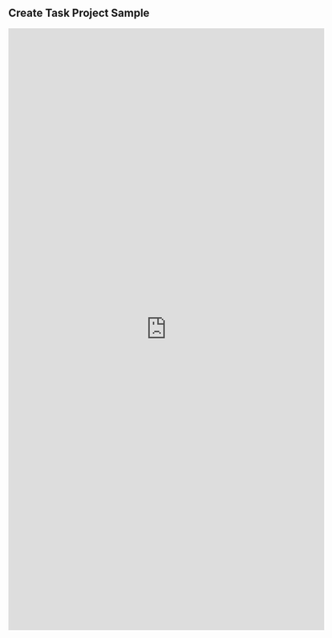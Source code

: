 ## Create Task Project Sample
<center><iframe frameborder="0" width="125%" height="1200px" src="https://replit.com/@GabrielBoudreau/Create-Task-Project?lite=true"></iframe></center>

